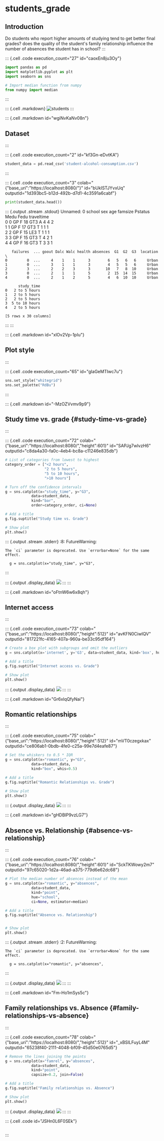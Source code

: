 # students_grade

## Introduction

Do students who report higher amounts of studying tend to get better
final grades? does the quality of the student\'s family relationship
influence the number of absences the student has in school?
:::

::: {.cell .code execution_count="27" id="caoxEn8ju3Oy"}
``` python
import pandas as pd
import matplotlib.pyplot as plt
import seaborn as sns

# Import median function from numpy
from numpy import median

```
:::

::: {.cell .markdown}
![students](vertopal_5cb6d8a1ed7e4fba8e578c2d00770b1b/4b23ae0ec4d3a4d7dae2a524502ed749a43c7e6c.jpg)
:::

::: {.cell .markdown id="wgiNvKaNv08n"}
## Dataset
:::

::: {.cell .code execution_count="2" id="kf3Gn-eDvtKA"}
``` python
student_data = pd.read_csv('student-alcohol-consumption.csv')
```
:::

::: {.cell .code execution_count="3" colab="{\"base_uri\":\"https://localhost:8080/\"}" id="bUkISTJYvxUq" outputId="1d393bc5-b12d-492b-d7d1-4c3591a6cabf"}
``` python
print(student_data.head())
```

::: {.output .stream .stdout}
       Unnamed: 0 school sex  age famsize Pstatus  Medu  Fedu  traveltime  \
    0           0     GP   F   18     GT3       A     4     4           2   
    1           1     GP   F   17     GT3       T     1     1           1   
    2           2     GP   F   15     LE3       T     1     1           1   
    3           3     GP   F   15     GT3       T     4     2           1   
    4           4     GP   F   16     GT3       T     3     3           1   

       failures  ... goout Dalc Walc health absences  G1  G2  G3  location  \
    0         0  ...     4    1    1      3        6   5   6   6     Urban   
    1         0  ...     3    1    1      3        4   5   5   6     Urban   
    2         3  ...     2    2    3      3       10   7   8  10     Urban   
    3         0  ...     2    1    1      5        2  15  14  15     Urban   
    4         0  ...     2    1    2      5        4   6  10  10     Urban   

          study_time  
    0   2 to 5 hours  
    1   2 to 5 hours  
    2   2 to 5 hours  
    3  5 to 10 hours  
    4   2 to 5 hours  

    [5 rows x 30 columns]
:::
:::

::: {.cell .markdown id="xlOv2Vp-1pIu"}
## Plot style
:::

::: {.cell .code execution_count="65" id="gIaGeMTIwc7u"}
``` python
sns.set_style("whitegrid")
sns.set_palette("RdBu")
```
:::

::: {.cell .markdown id="-MzOZVvmv9p9"}
## Study time vs. grade {#study-time-vs-grade}
:::

::: {.cell .code execution_count="72" colab="{\"base_uri\":\"https://localhost:8080/\",\"height\":601}" id="SAPJg7wlvzH6" outputId="c8da4a30-fa0c-4eb4-bc8a-c11246e835db"}
``` python
# List of categories from lowest to highest
category_order = ["<2 hours",
                  "2 to 5 hours",
                  "5 to 10 hours",
                  ">10 hours"]

# Turn off the confidence intervals
g = sns.catplot(x="study_time", y="G3",
            data=student_data,
            kind="bar",
            order=category_order, ci=None)

# Add a title
g.fig.suptitle("Study time vs. Grade")

# Show plot
plt.show()
```

::: {.output .stream .stderr}
    <ipython-input-72-a9304d37df5c>:8: FutureWarning: 

    The `ci` parameter is deprecated. Use `errorbar=None` for the same effect.

      g = sns.catplot(x="study_time", y="G3",
:::

::: {.output .display_data}
![](vertopal_5cb6d8a1ed7e4fba8e578c2d00770b1b/78cbd0e9106f35383044f421f7a6513b2952945c.png)
:::
:::

::: {.cell .markdown id="oFtnW6w6x8qh"}
## Internet access
:::

::: {.cell .code execution_count="73" colab="{\"base_uri\":\"https://localhost:8080/\",\"height\":512}" id="avKFN0CiwIQV" outputId="817221fc-4165-407a-960a-be33c95df164"}
``` python
# Create a box plot with subgroups and omit the outliers
g = sns.catplot(x='internet', y='G3', data=student_data, kind='box', hue='location', sym='')

# Add a title
g.fig.suptitle("Internet access vs. Grade")

# Show plot
plt.show()
```

::: {.output .display_data}
![](vertopal_5cb6d8a1ed7e4fba8e578c2d00770b1b/377abc4365ffc0b09aaceaabb1c5df936151fc56.png)
:::
:::

::: {.cell .markdown id="Gr6xlqQfyNai"}
## Romantic relationships
:::

::: {.cell .code execution_count="75" colab="{\"base_uri\":\"https://localhost:8080/\",\"height\":512}" id="mVT0czegxkax" outputId="ce806ab1-0bdb-4fe0-c25a-99e7d4eafe87"}
``` python
# Set the whiskers to 0.5 * IQR
g = sns.catplot(x="romantic", y="G3",
            data=student_data,
            kind="box", whis=0.5)

# Add a title
g.fig.suptitle("Romantic Relationships vs. Grade")

# Show plot
plt.show()
```

::: {.output .display_data}
![](vertopal_5cb6d8a1ed7e4fba8e578c2d00770b1b/f2b360b52b7d44638bdb57b6205146834d40716a.png)
:::
:::

::: {.cell .markdown id="gHDBlP9vzLG7"}
## Absence vs. Relationship {#absence-vs-relationship}
:::

::: {.cell .code execution_count="76" colab="{\"base_uri\":\"https://localhost:8080/\",\"height\":601}" id="SckTKWowy2m7" outputId="97c65020-1d2a-46ad-a375-779d6e62dc68"}
``` python
# Plot the median number of absences instead of the mean
g = sns.catplot(x="romantic", y="absences",
			data=student_data,
            kind="point",
            hue="school",
            ci=None, estimator=median)

# Add a title
g.fig.suptitle("Absence vs. Relationship")


# Show plot
plt.show()
```

::: {.output .stream .stderr}
    <ipython-input-76-b09a7e7f14f2>:2: FutureWarning: 

    The `ci` parameter is deprecated. Use `errorbar=None` for the same effect.

      g = sns.catplot(x="romantic", y="absences",
:::

::: {.output .display_data}
![](vertopal_5cb6d8a1ed7e4fba8e578c2d00770b1b/b4fb32924a57b26334da420c0ad627483ccc861f.png)
:::
:::

::: {.cell .markdown id="Fm-Ho1mSys5c"}
## Family relationships vs. Absence {#family-relationships-vs-absence}
:::

::: {.cell .code execution_count="78" colab="{\"base_uri\":\"https://localhost:8080/\",\"height\":512}" id="_xBSILFuyL4M" outputId="65238f40-2111-4048-bf09-45d50e0765d5"}
``` python
# Remove the lines joining the points
g = sns.catplot(x="famrel", y="absences",
			data=student_data,
            kind="point",
            capsize=0.2, join=False)

# Add a title
g.fig.suptitle("Family relationships vs. Absence")

# Show plot
plt.show()
```

::: {.output .display_data}
![](vertopal_5cb6d8a1ed7e4fba8e578c2d00770b1b/344ce7d65b826947e2d3d85c8eb3cffa1563962c.png)
:::
:::

::: {.cell .code id="JSHn0L6F0SEk"}
``` python
```
:::
